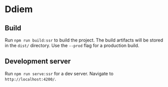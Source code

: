 # Ddiem

## Build

Run `npm run build:ssr` to build the project. The build artifacts will be stored in the `dist/` directory. Use the `--prod` flag for a production build.

## Development server

Run `npm run serve:ssr` for a dev server. Navigate to `http://localhost:4200/`. 
